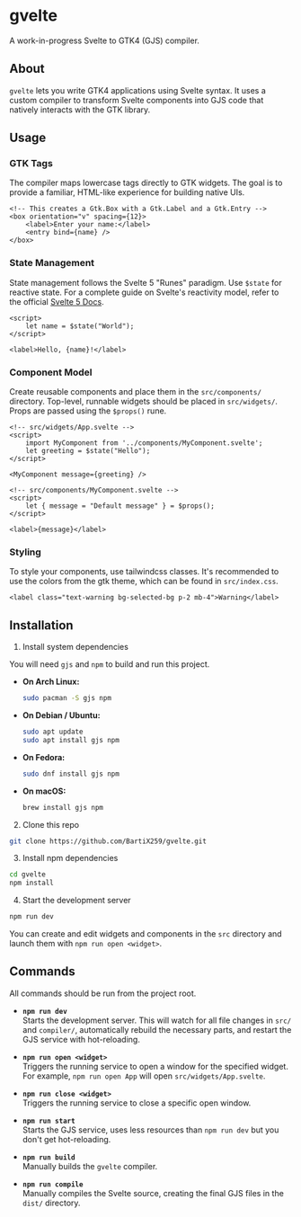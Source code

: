 # gvelte

A work-in-progress Svelte to GTK4 (GJS) compiler.

## About

`gvelte` lets you write GTK4 applications using Svelte syntax. It uses a custom compiler to transform Svelte components into GJS code that natively interacts with the GTK library.

## Usage

### GTK Tags

The compiler maps lowercase tags directly to GTK widgets. The goal is to provide a familiar, HTML-like experience for building native UIs.

```svelte
<!-- This creates a Gtk.Box with a Gtk.Label and a Gtk.Entry -->
<box orientation="v" spacing={12}>
    <label>Enter your name:</label>
    <entry bind={name} />
</box>
```

### State Management

State management follows the Svelte 5 "Runes" paradigm. Use `$state` for reactive state. For a complete guide on Svelte's reactivity model, refer to the official [Svelte 5 Docs](https://svelte.dev/docs/svelte/what-are-runes).

```svelte
<script>
    let name = $state("World");
</script>

<label>Hello, {name}!</label>
```

### Component Model

Create reusable components and place them in the `src/components/` directory. Top-level, runnable widgets should be placed in `src/widgets/`. Props are passed using the `$props()` rune.

```svelte
<!-- src/widgets/App.svelte -->
<script>
    import MyComponent from '../components/MyComponent.svelte';
    let greeting = $state("Hello");
</script>

<MyComponent message={greeting} />
```

```svelte
<!-- src/components/MyComponent.svelte -->
<script>
    let { message = "Default message" } = $props();
</script>

<label>{message}</label>
```

### Styling

To style your components, use tailwindcss classes. It's recommended to use the colors from the gtk theme, which can be found in `src/index.css`.

```svelte
<label class="text-warning bg-selected-bg p-2 mb-4">Warning</label>
```

## Installation

1. Install system dependencies

You will need `gjs` and `npm` to build and run this project.

-   **On Arch Linux:**
    ```bash
    sudo pacman -S gjs npm
    ```

-   **On Debian / Ubuntu:**
    ```bash
    sudo apt update
    sudo apt install gjs npm
    ```

-   **On Fedora:**
    ```bash
    sudo dnf install gjs npm
    ```

-   **On macOS:**
    ```bash
    brew install gjs npm
    ```

2. Clone this repo

```bash
git clone https://github.com/BartiX259/gvelte.git
```

3. Install npm dependencies

```bash
cd gvelte
npm install
```

4. Start the development server

```bash
npm run dev
```

You can create and edit widgets and components in the `src` directory and launch them with `npm run open <widget>`.

## Commands

All commands should be run from the project root.

-   **`npm run dev`**\
    Starts the development server. This will watch for all file changes in `src/` and `compiler/`, automatically rebuild the necessary parts, and restart the GJS service with hot-reloading.

-   **`npm run open <widget>`**\
    Triggers the running service to open a window for the specified widget. For example, `npm run open App` will open `src/widgets/App.svelte`.

-   **`npm run close <widget>`**\
    Triggers the running service to close a specific open window.

-   **`npm run start`**\
    Starts the GJS service, uses less resources than `npm run dev` but you don't get hot-reloading.

-   **`npm run build`**\
    Manually builds the `gvelte` compiler.

-   **`npm run compile`**\
    Manually compiles the Svelte source, creating the final GJS files in the `dist/` directory.
